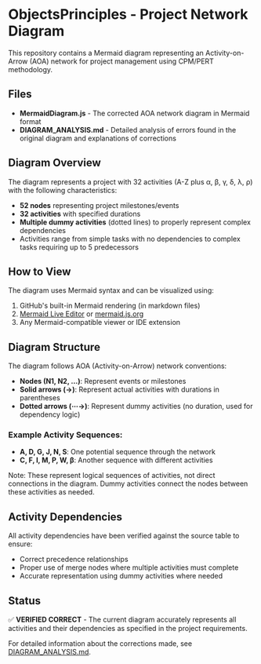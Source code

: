 # ObjectsPrinciples - Project Network Diagram

This repository contains a Mermaid diagram representing an Activity-on-Arrow (AOA) network for project management using CPM/PERT methodology.

## Files

- **MermaidDiagram.js** - The corrected AOA network diagram in Mermaid format
- **DIAGRAM_ANALYSIS.md** - Detailed analysis of errors found in the original diagram and explanations of corrections

## Diagram Overview

The diagram represents a project with 32 activities (A-Z plus α, β, γ, δ, λ, ρ) with the following characteristics:
- **52 nodes** representing project milestones/events
- **32 activities** with specified durations
- **Multiple dummy activities** (dotted lines) to properly represent complex dependencies
- Activities range from simple tasks with no dependencies to complex tasks requiring up to 5 predecessors

## How to View

The diagram uses Mermaid syntax and can be visualized using:
1. GitHub's built-in Mermaid rendering (in markdown files)
2. [Mermaid Live Editor](https://mermaid.live/) or [mermaid.js.org](https://mermaid.js.org/)
3. Any Mermaid-compatible viewer or IDE extension

## Diagram Structure

The diagram follows AOA (Activity-on-Arrow) network conventions:
- **Nodes (N1, N2, ...)**: Represent events or milestones
- **Solid arrows (→)**: Represent actual activities with durations in parentheses
- **Dotted arrows (⋯→)**: Represent dummy activities (no duration, used for dependency logic)

### Example Activity Sequences:
- **A, D, G, J, N, S**: One potential sequence through the network
- **C, F, I, M, P, W, β**: Another sequence with different activities

Note: These represent logical sequences of activities, not direct connections in the diagram. Dummy activities connect the nodes between these activities as needed.

## Activity Dependencies

All activity dependencies have been verified against the source table to ensure:
- Correct precedence relationships
- Proper use of merge nodes where multiple activities must complete
- Accurate representation using dummy activities where needed

## Status

✅ **VERIFIED CORRECT** - The current diagram accurately represents all activities and their dependencies as specified in the project requirements.

For detailed information about the corrections made, see [DIAGRAM_ANALYSIS.md](DIAGRAM_ANALYSIS.md).

